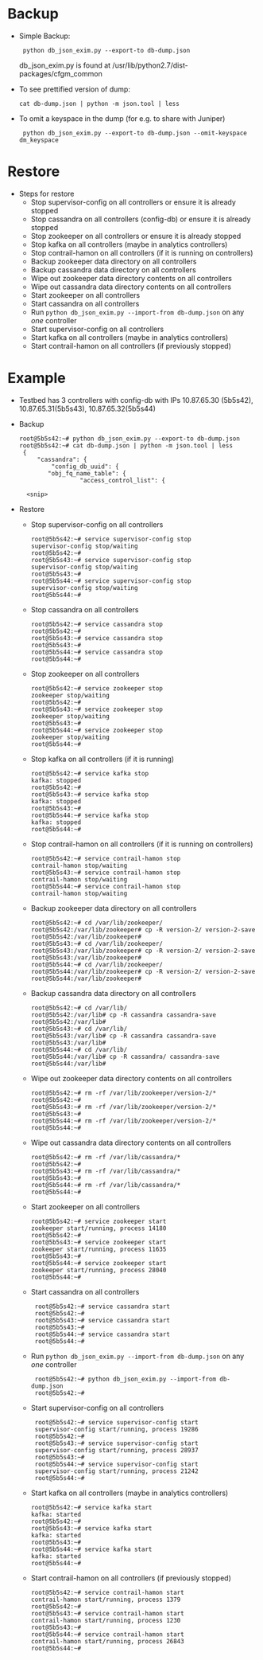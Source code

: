 # Backup



* Simple Backup:

       python db_json_exim.py --export-to db-dump.json

  db_json_exim.py is found at /usr/lib/python2.7/dist-packages/cfgm_common

* To see prettified version of dump:

      cat db-dump.json | python -m json.tool | less

* To omit a keyspace in the dump (for e.g. to share with Juniper)

       python db_json_exim.py --export-to db-dump.json --omit-keyspace dm_keyspace
     
# Restore

* Steps for restore
  - Stop supervisor-config on all controllers or ensure it is already stopped
  - Stop cassandra on all controllers (config-db) or ensure it is already stopped
  - Stop zookeeper on all controllers or ensure it is already stopped
  - Stop kafka on all controllers (maybe in analytics controllers)
  - Stop contrail-hamon on all controllers (if it is running on controllers)
  - Backup zookeeper data directory on all controllers
  - Backup cassandra data directory on all controllers
  - Wipe out zookeeper data directory contents on all controllers
  - Wipe out cassandra data directory contents on all controllers
  - Start zookeeper on all controllers
  - Start cassandra on all controllers
  - Run `python db_json_exim.py --import-from db-dump.json` on any *one* controller
  - Start supervisor-config on all controllers
  - Start kafka on all controllers (maybe in analytics controllers)
  - Start contrail-hamon on all controllers (if previously stopped)

  
# Example

* Testbed has 3 controllers with config-db with IPs 10.87.65.30 (5b5s42), 10.87.65.31(5b5s43), 10.87.65.32(5b5s44)

* Backup

      root@5b5s42:~# python db_json_exim.py --export-to db-dump.json
      root@5b5s42:~# cat db-dump.json | python -m json.tool | less
       {
           "cassandra": {
               "config_db_uuid": {
              "obj_fq_name_table": {
                       "access_control_list": {
                       
        <snip>
 
 * Restore
 
   - Stop supervisor-config on all controllers
   
         root@5b5s42:~# service supervisor-config stop
         supervisor-config stop/waiting
         root@5b5s42:~#
         root@5b5s43:~# service supervisor-config stop
         supervisor-config stop/waiting
         root@5b5s43:~#
         root@5b5s44:~# service supervisor-config stop
         supervisor-config stop/waiting
         root@5b5s44:~#
         
    - Stop cassandra on all controllers
    
          root@5b5s42:~# service cassandra stop
          root@5b5s42:~#
          root@5b5s43:~# service cassandra stop
          root@5b5s43:~#
          root@5b5s44:~# service cassandra stop
          root@5b5s44:~#
          
     - Stop zookeeper on all controllers
     
           root@5b5s42:~# service zookeeper stop
           zookeeper stop/waiting
           root@5b5s42:~#
           root@5b5s43:~# service zookeeper stop
           zookeeper stop/waiting
           root@5b5s43:~#
           root@5b5s44:~# service zookeeper stop
           zookeeper stop/waiting
           root@5b5s44:~#

      - Stop kafka on all controllers (if it is running)

            root@5b5s42:~# service kafka stop
            kafka: stopped
            root@5b5s42:~#
            root@5b5s43:~# service kafka stop
            kafka: stopped
            root@5b5s43:~#
            root@5b5s44:~# service kafka stop
            kafka: stopped
            root@5b5s44:~#

      - Stop contrail-hamon on all controllers (if it is running on controllers)

            root@5b5s42:~# service contrail-hamon stop
            contrail-hamon stop/waiting
            root@5b5s43:~# service contrail-hamon stop
            contrail-hamon stop/waiting
            root@5b5s44:~# service contrail-hamon stop
            contrail-hamon stop/waiting

      - Backup zookeeper data directory on all controllers

            root@5b5s42:~# cd /var/lib/zookeeper/
            root@5b5s42:/var/lib/zookeeper# cp -R version-2/ version-2-save
            root@5b5s42:/var/lib/zookeeper#
            root@5b5s43:~# cd /var/lib/zookeeper/
            root@5b5s43:/var/lib/zookeeper# cp -R version-2/ version-2-save
            root@5b5s43:/var/lib/zookeeper#
            root@5b5s44:~# cd /var/lib/zookeeper/
            root@5b5s44:/var/lib/zookeeper# cp -R version-2/ version-2-save
            root@5b5s44:/var/lib/zookeeper#
            
      - Backup cassandra data directory on all controllers
      
            root@5b5s42:~# cd /var/lib/
            root@5b5s42:/var/lib# cp -R cassandra cassandra-save
            root@5b5s42:/var/lib#
            root@5b5s43:~# cd /var/lib/
            root@5b5s43:/var/lib# cp -R cassandra cassandra-save
            root@5b5s43:/var/lib#
            root@5b5s44:~# cd /var/lib/
            root@5b5s44:/var/lib# cp -R cassandra/ cassandra-save
            root@5b5s44:/var/lib#
            
      - Wipe out zookeeper data directory contents on all controllers
       
            root@5b5s42:~# rm -rf /var/lib/zookeeper/version-2/*
            root@5b5s42:~#
            root@5b5s43:~# rm -rf /var/lib/zookeeper/version-2/*
            root@5b5s43:~#
            root@5b5s44:~# rm -rf /var/lib/zookeeper/version-2/*
            root@5b5s44:~#
            
      - Wipe out cassandra data directory contents on all controllers
      
            root@5b5s42:~# rm -rf /var/lib/cassandra/*
            root@5b5s42:~#
            root@5b5s43:~# rm -rf /var/lib/cassandra/*
            root@5b5s43:~#
            root@5b5s44:~# rm -rf /var/lib/cassandra/*
            root@5b5s44:~#
            
      - Start zookeeper on all controllers

            root@5b5s42:~# service zookeeper start
            zookeeper start/running, process 14180
            root@5b5s42:~#
            root@5b5s43:~# service zookeeper start
            zookeeper start/running, process 11635
            root@5b5s43:~#
            root@5b5s44:~# service zookeeper start
            zookeeper start/running, process 28040
            root@5b5s44:~#
            
     - Start cassandra on all controllers
     
            root@5b5s42:~# service cassandra start
            root@5b5s42:~#
            root@5b5s43:~# service cassandra start
            root@5b5s43:~#
            root@5b5s44:~# service cassandra start
            root@5b5s44:~#


     - Run `python db_json_exim.py --import-from db-dump.json` on any *one* controller
     
            root@5b5s42:~# python db_json_exim.py --import-from db-dump.json
            root@5b5s42:~#
            
     - Start supervisor-config on all controllers

            root@5b5s42:~# service supervisor-config start
            supervisor-config start/running, process 19286
            root@5b5s42:~#
            root@5b5s43:~# service supervisor-config start
            supervisor-config start/running, process 28937
            root@5b5s43:~#
            root@5b5s44:~# service supervisor-config start
            supervisor-config start/running, process 21242
            root@5b5s44:~#
            
      - Start kafka on all controllers (maybe in analytics controllers)

            root@5b5s42:~# service kafka start
            kafka: started
            root@5b5s42:~#
            root@5b5s43:~# service kafka start
            kafka: started
            root@5b5s43:~#
            root@5b5s44:~# service kafka start
            kafka: started
            root@5b5s44:~#
            
      - Start contrail-hamon on all controllers (if previously stopped)

            root@5b5s42:~# service contrail-hamon start
            contrail-hamon start/running, process 1379
            root@5b5s42:~#
            root@5b5s43:~# service contrail-hamon start
            contrail-hamon start/running, process 1230
            root@5b5s43:~#
            root@5b5s44:~# service contrail-hamon start
            contrail-hamon start/running, process 26843
            root@5b5s44:~#

     
